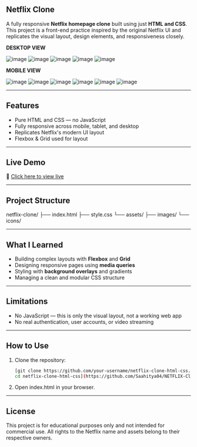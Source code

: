 ## Netflix Clone

A fully responsive **Netflix homepage clone** built using just **HTML and CSS**. This project is a front-end practice inspired by the original Netflix UI and replicates the visual layout, design elements, and responsiveness closely.

**DESKTOP VIEW**

![image](https://github.com/user-attachments/assets/42435e76-9258-441c-b0fa-18a0afb838ad)
![image](https://github.com/user-attachments/assets/189d5281-48b8-493a-baed-4b88dbee55cf)
![image](https://github.com/user-attachments/assets/2f0745f5-85dd-489e-86d2-6eb084188174)
![image](https://github.com/user-attachments/assets/2fef407e-3a89-473e-8382-908553a78b60)
![image](https://github.com/user-attachments/assets/07963a5b-b36d-477c-a221-e47b840137a0)

**MOBILE VIEW**

![image](https://github.com/user-attachments/assets/84c36297-365b-42eb-8cd6-0729eed0073f)
![image](https://github.com/user-attachments/assets/eeabc996-b27d-4533-92a4-95b18c9e5172)
![image](https://github.com/user-attachments/assets/a3664d3a-2519-49a9-881a-979bbf4fb5d3)
![image](https://github.com/user-attachments/assets/001d26b5-2370-451b-bc07-372c26fa7642)
![image](https://github.com/user-attachments/assets/bca298a4-050f-4acf-8116-b3981c0b17d4)
![image](https://github.com/user-attachments/assets/13830a8c-6a70-420c-8a26-f6914a8d63ad)

---

## Features

- Pure HTML and CSS — no JavaScript
- Fully responsive across mobile, tablet, and desktop
- Replicates Netflix's modern UI layout
- Flexbox & Grid used for layout

---

## Live Demo

🔗 [Click here to view live](https://saahitya04.github.io/Streaming-Website-Clone-project/)  

---

## Project Structure

netflix-clone/
├── index.html
├── style.css
└── assets/
├── images/
└── icons/

---

## What I Learned

- Building complex layouts with **Flexbox** and **Grid**
- Designing responsive pages using **media queries**
- Styling with **background overlays** and gradients
- Managing a clean and modular CSS structure

---

## Limitations

- No JavaScript — this is only the visual layout, not a working web app
- No real authentication, user accounts, or video streaming

---

## How to Use

1. Clone the repository:
   ```bash
   [git clone https://github.com/your-username/netflix-clone-html-css.git
   cd netflix-clone-html-css](https://github.com/Saahitya04/NETFLIX-Clone-project.git)
2. Open index.html in your browser.

---

## License
This project is for educational purposes only and not intended for commercial use. All rights to the Netflix name and assets belong to their respective owners.
